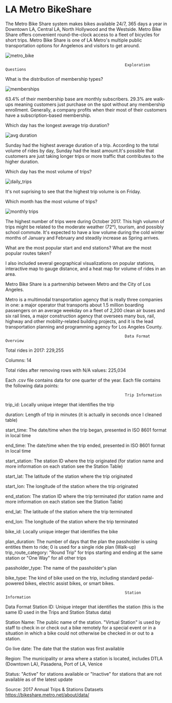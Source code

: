 # LA Metro BikeShare 

The Metro Bike Share system makes bikes available 24/7, 365 days a year in Downtown LA, Central LA, North Hollywood and the Westside. Metro Bike Share offers convenient round-the-clock access to a fleet of bicycles for short trips. Metro Bike Share is one of LA Metro's multiple public transportation options for Angelenos and visitors to get around.

![metro_bike](https://github.com/aclao89/LA_Metro_Bike/blob/master/Images/DSC01282-1600x885.jpg)


                                                        Exploration Questions
                                                        
 
 What is the distribution of membership types? 
 
 ![memberships](https://github.com/aclao89/LA_Metro_Bike/blob/master/Images/membership_types.png)
 
 63.4% of their membership base are monthly subscribers. 29.3% are walk-ups meaning customers just purchase on the spot without any membership enrollment. Generally, a company profits when their most of their customers have a subscription-based membership.
 
 
 Which day has the longest average trip duration?
 
 ![avg duration](https://github.com/aclao89/LA_Metro_Bike/blob/master/Images/avg_trip_duration_by_day.png)
 
 Sunday had the highest average duration of a trip. According to the total volume of rides by day, Sunday had the least amount.It's possible that customers are just taking longer trips or more traffic that contributes to the higher duration.
 
 
 Which day has the most volume of trips?
 
 
 ![daily_trips](https://github.com/aclao89/LA_Metro_Bike/blob/master/Images/daily_trips_by_week.png)
 
 It's not suprising to see that the highest trip volume is on Friday. 
 
 
 Which month has the most volume of trips? 
 
 ![monthly trips](
https://github.com/aclao89/LA_Metro_Bike/blob/master/Images/monthly_trips_2017.png)

The highest number of trips were during October 2017. This high volumn of trips might be related to the moderate weather (72°), tourism, and possibly school commute. It's expected to have a low volume during the cold winter months of January and February and steadily increase as Spring arrives.




 What are the most popular start and end stations?
 What are the most popular routes taken?
 
 I also included several geographical visualizations on popular stations, interactive map to gauge distance, and a heat map for volume of rides in an area.
 

Metro Bike Share is a partnership between Metro and the City of Los Angeles.

Metro is a multimodal transportation agency that is really three companies in one: a major operator that transports about 1.5 million boarding passengers on an average weekday on a fleet of 2,200 clean air buses and six rail lines, a major construction agency that oversees many bus, rail, highway and other mobility-related building projects, and it is the lead transportation planning and programming agency for Los Angeles County.  

                                                        Data Format Overview
Total rides in 2017: 229,255

Columns: 14 

Total rides after removing rows with N/A values: 225,034


Each .csv file contains data for one quarter of the year. Each file contains the following data points:

                                                        Trip Information

trip_id: Locally unique integer that identifies the trip

duration: Length of trip in minutes (it is actually in seconds once I cleaned table)

start_time: The date/time when the trip began, presented in ISO 8601 format in local time

end_time: The date/time when the trip ended, presented in ISO 8601 format in local time

start_station: The station ID where the trip originated (for station name and more information on each station see the Station Table)

start_lat: The latitude of the station where the trip originated

start_lon: The longitude of the station where the trip originated

end_station: The station ID where the trip terminated (for station name and more information on each station see the Station Table)

end_lat: The latitude of the station where the trip terminated

end_lon: The longitude of the station where the trip terminated

bike_id:  Locally unique integer that identifies the bike

plan_duration: The number of days that the plan the passholder is using entitles them to ride; 0 is used for a single ride plan (Walk-up)
trip_route_category: "Round Trip" for trips starting and ending at the same station or "One Way" for all other trips

passholder_type: The name of the passholder's plan

bike_type: The kind of bike used on the trip, including standard pedal-powered bikes, electric assist bikes, or smart bikes.


                                                        Station Information

Data Format
Station ID: Unique integer that identifies the station (this is the same ID used in the Trips and Station Status data)

Station Name: The public name of the station. "Virtual Station" is used by staff to check in or check out a bike remotely for a special
event or in a situation in which a bike could not otherwise be checked in or out to a station.

Go live date: The date that the station was first available

Region: The municipality or area where a station is located, includes DTLA (Downtown LA), Pasadena, Port of LA, Venice

Status: "Active" for stations available or "Inactive" for stations that are not available as of the latest update

      
 
 
Source: 2017 Annual Trips & Stations Datasets https://bikeshare.metro.net/about/data/
